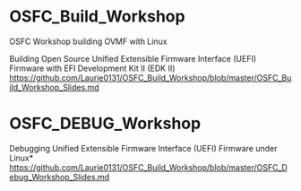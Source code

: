 <!--- @file
  Readme.md for OSFC Build Workshop

  Copyright (c) 2018, Intel Corporation. All rights reserved.<BR>

  Redistribution and use in source (original document form) and 'compiled'
  forms (converted to PDF, epub, HTML and other formats) with or without
  modification, are permitted provided that the following conditions are met:

  1) Redistributions of source code (original document form) must retain the
     above copyright notice, this list of conditions and the following
     disclaimer as the first lines of this file unmodified.

  2) Redistributions in compiled form (transformed to other DTDs, converted to
     PDF, epub, HTML and other formats) must reproduce the above copyright
     notice, this list of conditions and the following disclaimer in the
     documentation and/or other materials provided with the distribution.

  THIS DOCUMENTATION IS PROVIDED BY TIANOCORE PROJECT "AS IS" AND ANY EXPRESS OR
  IMPLIED WARRANTIES, INCLUDING, BUT NOT LIMITED TO, THE IMPLIED WARRANTIES OF
  MERCHANTABILITY AND FITNESS FOR A PARTICULAR PURPOSE ARE DISCLAIMED. IN NO
  EVENT SHALL TIANOCORE PROJECT  BE LIABLE FOR ANY DIRECT, INDIRECT, INCIDENTAL,
  SPECIAL, EXEMPLARY, OR CONSEQUENTIAL DAMAGES (INCLUDING, BUT NOT LIMITED TO,
  PROCUREMENT OF SUBSTITUTE GOODS OR SERVICES; LOSS OF USE, DATA, OR PROFITS;
  OR BUSINESS INTERRUPTION) HOWEVER CAUSED AND ON ANY THEORY OF LIABILITY,
  WHETHER IN CONTRACT, STRICT LIABILITY, OR TORT (INCLUDING NEGLIGENCE OR
  OTHERWISE) ARISING IN ANY WAY OUT OF THE USE OF THIS DOCUMENTATION, EVEN IF
  ADVISED OF THE POSSIBILITY OF SUCH DAMAGE.

  To see the Slides goto https://gitpitch.com/Laurie0131/OSFC_Build_Workshop/master#/

-->


# OSFC_Build_Workshop
OSFC Workshop building OVMF with Linux

 Building Open Source Unified Extensible Firmware Interface (UEFI) Firmware with EFI Development Kit II (EDK II)
   https://github.com/Laurie0131/OSFC_Build_Workshop/blob/master/OSFC_Build_Workshop_Slides.md 
   
# OSFC_DEBUG_Workshop
  Debugging Unified Extensible Firmware Interface (UEFI) Firmware under Linux*
   https://github.com/Laurie0131/OSFC_Build_Workshop/blob/master/OSFC_Debug_Workshop_Slides.md
  
   
 


